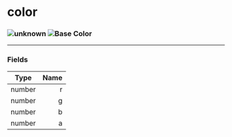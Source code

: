 # color

### ![unknown](../../home/color/.gitbook/assets/unknown.png) ![Base](../../home/color/.gitbook/assets/base.png) Color

***

### Fields

| Type   | Name |
| ------ | ---: |
| number |    r |
| number |    g |
| number |    b |
| number |    a |
